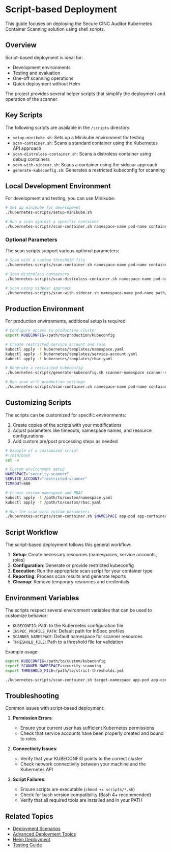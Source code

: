 # Script-based Deployment

This guide focuses on deploying the Secure CINC Auditor Kubernetes Container Scanning solution using shell scripts.

## Overview

Script-based deployment is ideal for:

- Development environments
- Testing and evaluation
- One-off scanning operations
- Quick deployment without Helm

The project provides several helper scripts that simplify the deployment and operation of the scanner.

## Key Scripts

The following scripts are available in the `/scripts` directory:

- `setup-minikube.sh`: Sets up a Minikube environment for testing
- `scan-container.sh`: Scans a standard container using the Kubernetes API approach
- `scan-distroless-container.sh`: Scans a distroless container using debug containers
- `scan-with-sidecar.sh`: Scans a container using the sidecar approach
- `generate-kubeconfig.sh`: Generates a restricted kubeconfig for scanning

## Local Development Environment

For development and testing, you can use Minikube:

```bash
# Set up minikube for development
./kubernetes-scripts/setup-minikube.sh

# Run a scan against a specific container
./kubernetes-scripts/scan-container.sh namespace-name pod-name container-name path/to/profile
```

### Optional Parameters

The scan scripts support various optional parameters:

```bash
# Scan with a custom threshold file
./kubernetes-scripts/scan-container.sh namespace-name pod-name container-name path/to/profile path/to/threshold.yml

# Scan distroless containers
./kubernetes-scripts/scan-distroless-container.sh namespace-name pod-name container-name path/to/profile

# Scan using sidecar approach
./kubernetes-scripts/scan-with-sidecar.sh namespace-name pod-name path/to/profile
```

## Production Environment

For production environments, additional setup is required:

```bash
# Configure access to production cluster
export KUBECONFIG=/path/to/production/kubeconfig

# Create restricted service account and role
kubectl apply -f kubernetes/templates/namespace.yaml
kubectl apply -f kubernetes/templates/service-account.yaml
kubectl apply -f kubernetes/templates/rbac.yaml

# Generate a restricted kubeconfig
./kubernetes-scripts/generate-kubeconfig.sh scanner-namespace scanner-service-account

# Run scan with production settings
./kubernetes-scripts/scan-container.sh namespace-name pod-name container-name path/to/profile --production-mode
```

## Customizing Scripts

The scripts can be customized for specific environments:

1. Create copies of the scripts with your modifications
2. Adjust parameters like timeouts, namespace names, and resource configurations
3. Add custom pre/post processing steps as needed

```bash
# Example of a customized script
#!/bin/bash
set -e

# Custom environment setup
NAMESPACE="security-scanner"
SERVICE_ACCOUNT="restricted-scanner"
TIMEOUT=600

# Create custom namespace and RBAC
kubectl apply -f /path/to/custom/namespace.yaml
kubectl apply -f /path/to/custom/rbac.yaml

# Run the scan with custom parameters
./kubernetes-scripts/scan-container.sh $NAMESPACE app-pod app-container /path/to/custom/profile.yml
```

## Script Workflow

The script-based deployment follows this general workflow:

1. **Setup**: Create necessary resources (namespaces, service accounts, roles)
2. **Configuration**: Generate or provide restricted kubeconfig
3. **Execution**: Run the appropriate scan script for your container type
4. **Reporting**: Process scan results and generate reports
5. **Cleanup**: Remove temporary resources and credentials

## Environment Variables

The scripts respect several environment variables that can be used to customize behavior:

- `KUBECONFIG`: Path to the Kubernetes configuration file
- `INSPEC_PROFILE_PATH`: Default path for InSpec profiles
- `SCANNER_NAMESPACE`: Default namespace for scanner resources
- `THRESHOLD_FILE`: Path to a threshold file for validation

Example usage:

```bash
export KUBECONFIG=/path/to/custom/kubeconfig
export SCANNER_NAMESPACE=security-scanning
export THRESHOLD_FILE=/path/to/strict-thresholds.yml

./kubernetes-scripts/scan-container.sh target-namespace app-pod app-container
```

## Troubleshooting

Common issues with script-based deployment:

1. **Permission Errors**:
   - Ensure your current user has sufficient Kubernetes permissions
   - Check that service accounts have been properly created and bound to roles

2. **Connectivity Issues**:
   - Verify that your KUBECONFIG points to the correct cluster
   - Check network connectivity between your machine and the Kubernetes API

3. **Script Failures**:
   - Ensure scripts are executable (`chmod +x scripts/*.sh`)
   - Check for bash version compatibility (Bash 4+ recommended)
   - Verify that all required tools are installed and in your PATH

## Related Topics

- [Deployment Scenarios](scenarios/index.md)
- [Advanced Deployment Topics](advanced-topics/index.md)
- [Helm Deployment](helm-deployment.md)
- [Testing Guide](../testing/index.md)
